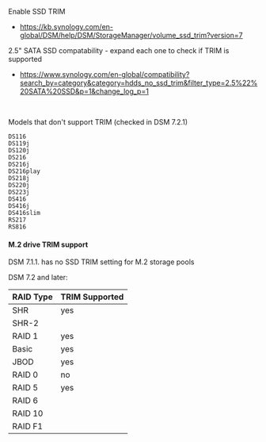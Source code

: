 Enable SSD TRIM
- https://kb.synology.com/en-global/DSM/help/DSM/StorageManager/volume_ssd_trim?version=7
 
2.5" SATA SSD compatability - expand each one to check if TRIM is supported
- https://www.synology.com/en-global/compatibility?search_by=category&category=hdds_no_ssd_trim&filter_type=2.5%22%20SATA%20SSD&p=1&change_log_p=1

<br>

Models that don't support TRIM (checked in DSM 7.2.1)

```
DS116
DS119j
DS120j
DS216
DS216j
DS216play
DS218j
DS220j
DS223j
DS416
DS416j
DS416slim
RS217
RS816
```

#### M.2 drive TRIM support

DSM 7.1.1. has no SSD TRIM setting for M.2 storage pools

DSM 7.2 and later: 

| RAID Type | TRIM Supported |
|-----------|----------------|
| SHR |	yes |
| SHR-2 |	 |
| RAID 1 |	yes |
| Basic |	yes |
| JBOD |	yes |
| RAID 0 |	no |
| RAID 5 |	yes |
| RAID 6 |	 |
| RAID 10 |  |
| RAID F1 |  |
